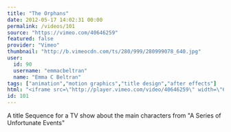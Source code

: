 ```yaml
---
title: "The Orphans"
date: 2012-05-17 14:02:31 00:00
permalink: /videos/101
source: "https://vimeo.com/40646259"
featured: false
provider: "Vimeo"
thumbnail: "http://b.vimeocdn.com/ts/280/999/280999078_640.jpg"
user:
  id: 90
  username: "emmacbeltran"
  name: "Emma C Beltran"
tags: ["animation","motion graphics","title design","after effects"]
html: "<iframe src=\"http://player.vimeo.com/video/40646259\" width=\"640\" height=\"424\" frameborder=\"0\" webkitallowfullscreen mozallowfullscreen allowfullscreen></iframe>"
id: 101
---
```


A title Sequence for a TV show about the main characters from "A Series of Unfortunate Events"